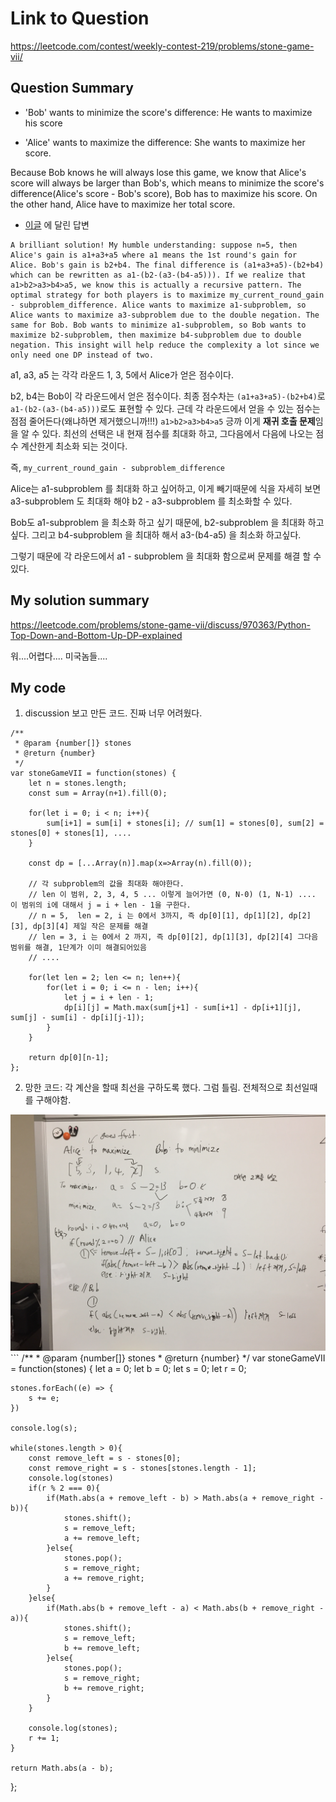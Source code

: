 # Link to Question
https://leetcode.com/contest/weekly-contest-219/problems/stone-game-vii/

## Question Summary
- 'Bob' wants to minimize the score's difference: He wants to maximize his score

- 'Alice' wants to maximize the difference: She wants to maximize her score. 

Because Bob knows he will always lose this game, we know that Alice's score will always be larger than Bob's, which means to minimize the score's difference(Alice's score - Bob's score), Bob has to maximize his score. On the other hand, Alice have to maximize her total score. 

- [이글](https://leetcode.com/problems/stone-game-vii/discuss/970268/C%2B%2BPython-O(n-*-n)) 에 달린 답변

```
A brilliant solution! My humble understanding: suppose n=5, then Alice's gain is a1+a3+a5 where a1 means the 1st round's gain for Alice. Bob's gain is b2+b4. The final difference is (a1+a3+a5)-(b2+b4) which can be rewritten as a1-(b2-(a3-(b4-a5))). If we realize that a1>b2>a3>b4>a5, we know this is actually a recursive pattern. The optimal strategy for both players is to maximize my_current_round_gain - subproblem_difference. Alice wants to maximize a1-subproblem, so Alice wants to maximize a3-subproblem due to the double negation. The same for Bob. Bob wants to minimize a1-subproblem, so Bob wants to maximize b2-subproblem, then maximize b4-subproblem due to double negation. This insight will help reduce the complexity a lot since we only need one DP instead of two.
```

a1, a3, a5 는 각각 라운드 1, 3, 5에서 Alice가 얻은 점수이다. 

b2, b4는 Bob이 각 라운드에서 얻은 점수이다. 최종 점수차는 `(a1+a3+a5)-(b2+b4)`로 `a1-(b2-(a3-(b4-a5)))`로도 표현할 수 있다. 근데 각 라운드에서 얻을 수 있는 점수는 점점 줄어든다(왜냐하면 제거했으니까!!!) `a1>b2>a3>b4>a5` 긍까 이게 **재귀 호출 문제**임을 알 수 있다. 최선의 선택은 내 현재 점수를 최대화 하고, 그다음에서 다음에 나오는 점수 계산한게 최소화 되는 것이다. 

즉, `my_current_round_gain - subproblem_difference`

Alice는 a1-subproblem 를 최대화 하고 싶어하고, 이게 빼기때문에 식을 자세히 보면 a3-subproblem 도 최대화 해야 b2 - a3-subproblem 를 최소화할 수 있다.  

Bob도 a1-subproblem 을 최소화 하고 싶기 때문에, b2-subproblem 을 최대화 하고 싶다. 그리고 b4-subproblem 을 최대하 해서 a3-(b4-a5) 을 최소화 하고싶다. 

그렇기 때문에 각 라운드에서 a1 - subproblem 을 최대화 함으로써 문제를 해결 할 수 있다. 





## My solution summary
https://leetcode.com/problems/stone-game-vii/discuss/970363/Python-Top-Down-and-Bottom-Up-DP-explained

워....어렵다.... 미국놈들....



## My code
1. discussion 보고 만든 코드. 진짜 너무 어려웠다. 
```
/**
 * @param {number[]} stones
 * @return {number}
 */
var stoneGameVII = function(stones) {
    let n = stones.length;
    const sum = Array(n+1).fill(0);
    
    for(let i = 0; i < n; i++){
        sum[i+1] = sum[i] + stones[i]; // sum[1] = stones[0], sum[2] = stones[0] + stones[1], ....
    }
         
    const dp = [...Array(n)].map(x=>Array(n).fill(0));
    
    // 각 subproblem의 값을 최대화 해야한다. 
    // len 이 범위, 2, 3, 4, 5 ... 이렇게 늘어가면 (0, N-0) (1, N-1) .... 이 범위의 i에 대해서 j = i + len - 1을 구한다. 
    // n = 5,  len = 2, i 는 0에서 3까지, 즉 dp[0][1], dp[1][2], dp[2][3], dp[3][4] 제일 작은 문제를 해결
    // len = 3, i 는 0에서 2 까지, 즉 dp[0][2], dp[1][3], dp[2][4] 그다음 범위를 해결, 1단계가 이미 해결되어있음
    // ....
    
    for(let len = 2; len <= n; len++){
        for(let i = 0; i <= n - len; i++){
            let j = i + len - 1;
            dp[i][j] = Math.max(sum[j+1] - sum[i+1] - dp[i+1][j], sum[j] - sum[i] - dp[i][j-1]); 
        }
    }
    
    return dp[0][n-1];
};
```

2. 망한 코드: 각 계산을 할때 최선을 구하도록 했다. 그럼 틀림. 전체적으로 최선일때를 구해야함. 
<img src="./3.jpeg">
```
/**
 * @param {number[]} stones
 * @return {number}
 */
var stoneGameVII = function(stones) {
    let a = 0;
    let b = 0;
    let s = 0;
    let r = 0;
    
    stones.forEach((e) => {
        s += e;
    })
    
    console.log(s);
    
    while(stones.length > 0){
        const remove_left = s - stones[0];
        const remove_right = s - stones[stones.length - 1];
        console.log(stones)
        if(r % 2 === 0){
            if(Math.abs(a + remove_left - b) > Math.abs(a + remove_right - b)){
                stones.shift();
                s = remove_left;
                a += remove_left;
            }else{
                stones.pop();
                s = remove_right;
                a += remove_right;
            }
        }else{
            if(Math.abs(b + remove_left - a) < Math.abs(b + remove_right - a)){
                stones.shift();
                s = remove_left;
                b += remove_left;
            }else{
                stones.pop();
                s = remove_right;
                b += remove_right;
            }
        }
        
        console.log(stones);
        r += 1;
    }
    
    return Math.abs(a - b);
};
```

